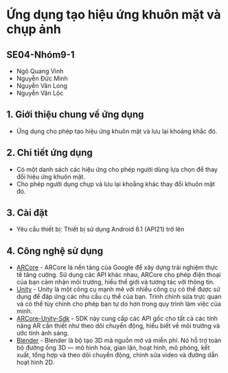 # Ứng dụng tạo hiệu ứng  khuôn mặt  và  chụp ảnh
## SE04-Nhóm9-1
* Ngô Quang Vinh
* Nguyễn Đức Minh
* Nguyễn Văn Long
* Nguyễn Văn Lộc
## 1. Giới thiệu chung về  ứng dụng
* Ứng dụng cho phép tạo hiệu ứng khuôn mặt và  lưu lại khoảng khắc đó.
## 2. Chi tiết ứng dụng
* Có một danh sách các hiệu ứng cho phép người dùng lựa chọn để thay đổi hiệu ứng khuôn mặt.
* Cho phép người dụng chụp và lưu lại khoẳng khác thay đổi khuôn mặt đó.
## 3. Cài đặt 
* Yêu cầu thiết bị:  Thiết bị  sử dụng Android 8.1 (API21) trở lên
## 4. Công nghệ sử dụng
* [ARCore](https://developers.google.com/ar) - ARCore là nền tảng của Google để xây dựng trải nghiệm thực tế tăng cường. Sử dụng các API khác nhau, ARCore cho phép điện thoại của bạn cảm nhận môi trường, hiểu thế giới và tương tác với thông tin.
* [Unity](https://unity.com) - Unity là một công cụ mạnh mẽ với nhiều công cụ có thể được sử dụng để đáp ứng các nhu cầu cụ thể của bạn. Trình chỉnh sửa trực quan và có thể tùy chỉnh cho phép bạn tự do hơn trong quy trình làm việc của mình.
* [ARCore-Unity-Sdk](https://github.com/google-ar/arcore-unity-sdk) - SDK này cung cấp các API gốc cho tất cả các tính năng AR cần thiết như theo dõi chuyển động, hiểu biết về môi trường và ước tính ánh sáng.
* [Blender](https://www.blender.org) - Blender là bộ tạo 3D mã nguồn mở và miễn phí. Nó hỗ trợ toàn bộ đường ống 3D — mô hình hóa, gian lận, hoạt hình, mô phỏng, kết xuất, tổng hợp và theo dõi chuyển động, chỉnh sửa video và đường dẫn hoạt hình 2D.